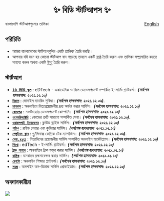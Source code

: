 <h1 align="center">
    ✨ বিডি স্টার্টআপস ✨
</h1>

<p style="text-align:left;">
    বাংলাদেশি স্টার্টআপগুলোর তালিকা
    <span style="float:right;">
      <a href = "https://fazlerabbi37.github.io/bd-startups/README.en">English</a>  
    </span>
</p>


## পরিচিতি
- আমরা বাংলাদেশের স্টার্টআপগুলির একটি তালিকা তৈরি করছি।
- আপনার যদি মনে হয় কোনো স্টার্টআপ বাদ পড়েছে তাহলে একটি [ফর্ক](https://github.com/fazlerabbi37/b-startups/fork) তৈরি করুন এবং তালিকা সম্প্রসারিত করতে সাহায্য করুন অথবা একটি [ইস্যু](https://github.com/fazlerabbi37/b-startups/issues) তৈরি করুন।

## স্টার্টআপ
- [**`10 মিনিট স্কুল`**](https://10minuteschool.com) : eDTech - একাডেমিক ও স্কিল ডেভেলপমেন্ট সম্পর্কিত ই-লার্নিং প্ল্যাটফর্ম। ***(সর্বশেষ হালনাগাদ: ২০২১.১২.১০)***
- [**`বিকাশ`**](https://www.bkash.com/) : মোবাইল ব্যাংকিং সুবিধা। ***(সর্বশেষ হালনাগাদ: ২০২১.১২.০৯)***.
- [**`চালডাল`**](https://chaldal.com) : অনলাইনে নিত্যপ্রয়োজনীয় দ্রব্য অর্ডার করার সার্ভিস। ***(সর্বশেষ হালনাগাদ: ২০২১.১২.১০)***
- [**`কোডপত্র`**](https://codepotro.com) : সফটওয়্যার ডেভলপমেন্ট কোম্পানি। ***(সর্বশেষ হালনাগাদ: ২০২১.১২.১০)***
- [**`ওপেনরিফ্যাক্টরি`**](https://www.openrefactory.com) : কোডের ত্রুটি সারানো সম্পর্কিত সেবা। ***(সর্বশেষ হালনাগাদ: ২০২১.১২.১০)***.
- [**`ওরাকলপাই ইনোভেশন`**](https://oraclepii.com) : ক্লাউড ড্রাইভ সার্ভিস। ***(সর্বশেষ হালনাগাদ: ২০২১.১২.১০)***
- [**`পাঠাও`**](https://pathao.com/) : রাইড শেয়ার এবং কুরিয়ার সার্ভিস। ***(সর্বশেষ হালনাগাদ: ২০২১.১২.১০)***
- [**`পেঙ্গুইনস ক্লাব`**](https://thepenguins.club/) : গ্নু/লিনাক্স কেন্দ্রিক টেক ম্যাগাজিন। ***(সর্বশেষ হালনাগাদ: ২০২১.১২.০৯)***.
- [**`সেবা.xyz‍`**](https://www.sheba.xyz) : নিত্যদিনের প্রয়োজনীয় সার্ভিস সম্পর্কিত অনলাইন মার্কেটপ্ল্যাস। ***(সর্বশেষ হালনাগাদ: ২০২১.১২.১০)***
- [**`শিখো‍`**](https://shikho.tech) : edTech - ই-লার্নিং প্ল্যাটফর্ম। ***(সর্বশেষ হালনাগাদ: ২০২১.১২.১০)***
- [**`ট্রাক লাগবে`**](http://www.trucklagbe.com) : অনলাইনে ট্রাক ভাড়া করার সার্ভিস। ***(সর্বশেষ হালনাগাদ: ২০২১.১২.১০)***
- [**`যান্ত্রিক`**](https://www.zantrik.com) : যানবাহন রক্ষনাবেক্ষন করার সার্ভিস। ***(সর্বশেষ হালনাগাদ: ২০২১.১২.১০)***
- [**`রেপটো`**](https://repto.com.bd/) : অনলাইন শিক্ষার প্ল্যাটফর্ম। ***(সর্বশেষ হালনাগাদ: ২০২১.১২.১০)***
- [**`সহজ`**](https://www.shohoz.com/) : অনলাইন অন-ডিমান্ড সার্ভিস প্রোভাইডার। ***(সর্বশেষ হালনাগাদ: ২০২১.১২.১০)***

<!---
[**`BN-NAME`**](WEBSITE-URL) : BN-DESCRIPTION। ***(সর্বশেষ হালনাগাদ: BN-YYYY.MM.DD)***
--->

## অবদানকারীরা
<a href="https://github.com/fazlerabbi37/b-startups/graphs/contributors">
  <img src="https://contrib.rocks/image?repo=fazlerabbi37/b-startups"/>
</a>


